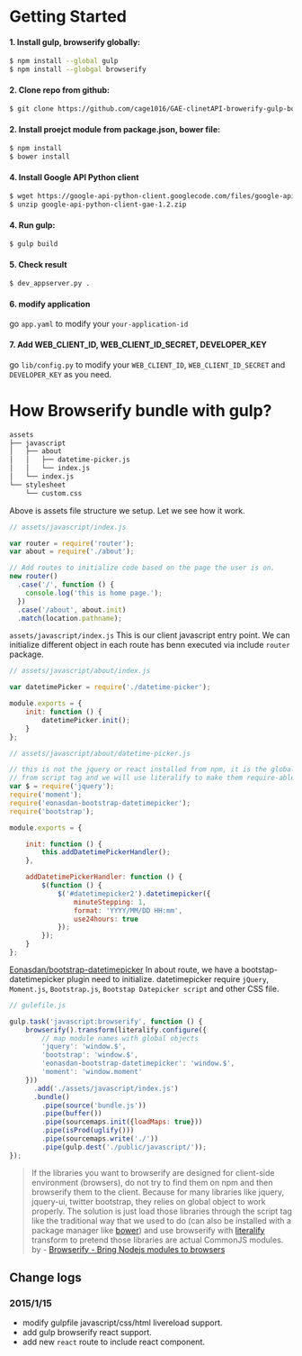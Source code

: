 # Getting Started

#### 1. Install gulp, browserify globally:

```sh
$ npm install --global gulp
$ npm install --globgal browserify
```

#### 2. Clone repo from github:

```sh
$ git clone https://github.com/cage1016/GAE-clinetAPI-browerify-gulp-boilerplates.git
```

#### 2. Install proejct module from package.json, bower file:

```sh
$ npm install
$ bower install
```

#### 4. Install Google API Python client

```sh
$ wget https://google-api-python-client.googlecode.com/files/google-api-python-client-gae-1.2.zip
$ unzip google-api-python-client-gae-1.2.zip
```

#### 4. Run gulp:

```sh
$ gulp build
```

#### 5. Check result

```sh
$ dev_appserver.py .
```

#### 6. modify application

go `app.yaml` to modify your `your-application-id`

#### 7. Add WEB_CLIENT_ID, WEB_CLIENT_ID_SECRET, DEVELOPER_KEY

go `lib/config.py` to modify your `WEB_CLIENT_ID`, `WEB_CLIENT_ID_SECRET` and `DEVELOPER_KEY` as you need.


# How Browserify bundle with gulp?

```sh
assets
├── javascript
│   ├── about
│   │   ├── datetime-picker.js
│   │   └── index.js
│   └── index.js
└── stylesheet
    └── custom.css
```

Above is assets file structure we setup. Let we see how it work.

```js
// assets/javascript/index.js

var router = require('router');
var about = require('./about');

// Add routes to initialize code based on the page the user is on.
new router()
  .case('/', function () {
    console.log('this is home page.');
  })
  .case('/about', about.init)
  .match(location.pathname);
```

`assets/javascript/index.js` This is our client javascript entry point. We can initialize different object in each route has benn executed via include `router` package.

```js
// assets/javascript/about/index.js

var datetimePicker = require('./datetime-picker');

module.exports = {
    init: function () {
        datetimePicker.init();
    }
};
```

```js
// assets/javascript/about/datetime-picker.js

// this is not the jquery or react installed from npm, it is the global object
// from script tag and we will use literalify to make them require-able
var $ = require('jquery');
require('moment');
require('eonasdan-bootstrap-datetimepicker');
require('bootstrap');

module.exports = {

    init: function () {
        this.addDatetimePickerHandler();
    },

    addDatetimePickerHandler: function () {
        $(function () {
            $('#datetimepicker2').datetimepicker({
                minuteStepping: 1,
                format: 'YYYY/MM/DD HH:mm',
                use24hours: true
            });
        });
    }
};
```
[Eonasdan/bootstrap-datetimepicker](https://github.com/Eonasdan/bootstrap-datetimepicker) In about route, we have a bootstap-datetimepicker plugin need to initialize. datetimepicker require `jQuery`, `Moment.js`, `Bootstrap.js`, `Bootstap Datepicker script` and other CSS file.


```js
// gulefile.js

gulp.task('javascript:browserify', function () {
    browserify().transform(literalify.configure({
        // map module names with global objects
        'jquery': 'window.$',
        'bootstrap': 'window.$',
        'eonasdan-bootstrap-datetimepicker': 'window.$',
        'moment': 'window.moment'
    }))
      .add('./assets/javascript/index.js')
      .bundle()
        .pipe(source('bundle.js'))
        .pipe(buffer())
        .pipe(sourcemaps.init({loadMaps: true}))
        .pipe(isProd(uglify()))
        .pipe(sourcemaps.write('./'))
        .pipe(gulp.dest('./public/javascript/'));
});
```

> If the libraries you want to browserify are designed for client-side environment (browsers), do not try to find them on npm and then browserify them to the client. Because for many libraries like jquery, jquery-ui, twitter bootstrap, they relies on global object to work properly. The solution is just load those libraries through the script tag like the traditional way that we used to do (can also be installed with a package manager like [bower](http://bower.io/)) and use browserify with [literalify](https://github.com/pluma/literalify) transform to pretend those libraries are actual CommonJS modules.
> by - [Browserify - Bring Nodejs modules to browsers](http://truongtx.me/2014/03/20/browserify-bring-nodejs-modules-to-browser/)


## Change logs

### 2015/1/15

- modify gulpfile javascript/css/html livereload support.
- add gulp browserify react support. 
- add new `react` route to include react component.

